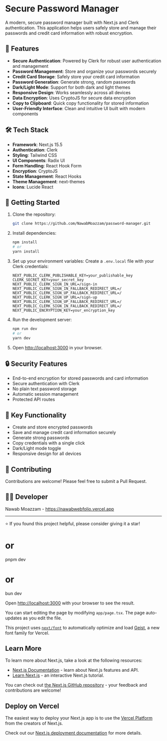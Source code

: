 # Secure Password Manager

A modern, secure password manager built with Next.js and Clerk authentication. This application helps users safely store and manage their passwords and credit card information with robust encryption.

## 🚀 Features

- **Secure Authentication**: Powered by Clerk for robust user authentication and management
- **Password Management**: Store and organize your passwords securely
- **Credit Card Storage**: Safely store your credit card information
- **Password Generation**: Generate strong, random passwords
- **Dark/Light Mode**: Support for both dark and light themes
- **Responsive Design**: Works seamlessly across all devices
- **Data Encryption**: Uses CryptoJS for secure data encryption
- **Copy to Clipboard**: Quick copy functionality for stored information
- **User-Friendly Interface**: Clean and intuitive UI built with modern components

## 🛠️ Tech Stack

- **Framework**: Next.js 15.5
- **Authentication**: Clerk
- **Styling**: Tailwind CSS
- **UI Components**: Radix UI
- **Form Handling**: React Hook Form
- **Encryption**: CryptoJS
- **State Management**: React Hooks
- **Theme Management**: next-themes
- **Icons**: Lucide React

## 🚀 Getting Started

1. Clone the repository:

   ```bash
   git clone https://github.com/NawabMoazzam/password-manager.git
   ```

2. Install dependencies:

   ```bash
   npm install
   # or
   yarn install
   ```

3. Set up your environment variables:
   Create a `.env.local` file with your Clerk credentials:

   ```env
   NEXT_PUBLIC_CLERK_PUBLISHABLE_KEY=your_publishable_key
   CLERK_SECRET_KEY=your_secret_key
   NEXT_PUBLIC_CLERK_SIGN_IN_URL=/sign-in
   NEXT_PUBLIC_CLERK_SIGN_IN_FALLBACK_REDIRECT_URL=/
   NEXT_PUBLIC_CLERK_SIGN_UP_FALLBACK_REDIRECT_URL=/
   NEXT_PUBLIC_CLERK_SIGN_UP_URL=/sign-up
   NEXT_PUBLIC_CLERK_SIGN_UP_FALLBACK_REDIRECT_URL=/
   NEXT_PUBLIC_CLERK_SIGN_IN_FALLBACK_REDIRECT_URL=/
   NEXT_PUBLIC_ENCRYPTION_KEY=your_encryption_key
   ```

4. Run the development server:

   ```bash
   npm run dev
   # or
   yarn dev
   ```

5. Open [http://localhost:3000](http://localhost:3000) in your browser.

## 🔒 Security Features

- End-to-end encryption for stored passwords and card information
- Secure authentication with Clerk
- No plain text password storage
- Automatic session management
- Protected API routes

## 🎯 Key Functionality

- Create and store encrypted passwords
- Save and manage credit card information securely
- Generate strong passwords
- Copy credentials with a single click
- Dark/Light mode toggle
- Responsive design for all devices

## 🤝 Contributing

Contributions are welcome! Please feel free to submit a Pull Request.

<!-- ## 📄 License

This project is licensed under the MIT License - see the [LICENSE](LICENSE) file for details. -->

## 👨‍💻 Developer

Nawab Moazzam - https://nawabwebfolio.vercel.app

---

⭐ If you found this project helpful, please consider giving it a star!

# or

pnpm dev

# or

bun dev



Open [http://localhost:3000](http://localhost:3000) with your browser to see the result.

You can start editing the page by modifying `app/page.tsx`. The page auto-updates as you edit the file.

This project uses [`next/font`](https://nextjs.org/docs/app/building-your-application/optimizing/fonts) to automatically optimize and load [Geist](https://vercel.com/font), a new font family for Vercel.

## Learn More

To learn more about Next.js, take a look at the following resources:

- [Next.js Documentation](https://nextjs.org/docs) - learn about Next.js features and API.
- [Learn Next.js](https://nextjs.org/learn) - an interactive Next.js tutorial.

You can check out [the Next.js GitHub repository](https://github.com/vercel/next.js) - your feedback and contributions are welcome!

## Deploy on Vercel

The easiest way to deploy your Next.js app is to use the [Vercel Platform](https://vercel.com/new?utm_medium=default-template&filter=next.js&utm_source=create-next-app&utm_campaign=create-next-app-readme) from the creators of Next.js.

Check out our [Next.js deployment documentation](https://nextjs.org/docs/app/building-your-application/deploying) for more details.


